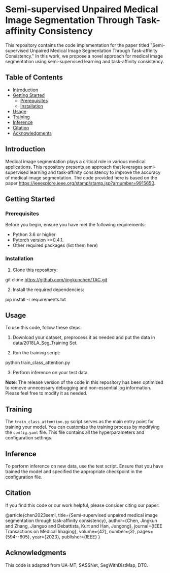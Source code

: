 # Semi-supervised Unpaired Medical Image Segmentation Through Task-affinity Consistency

This repository contains the code implementation for the paper titled "Semi-supervised Unpaired Medical Image Segmentation Through Task-affinity Consistency." In this work, we propose a novel approach for medical image segmentation using semi-supervised learning and task-affinity consistency.

## Table of Contents
- [Introduction](#introduction)
- [Getting Started](#getting-started)
  - [Prerequisites](#prerequisites)
  - [Installation](#installation)
- [Usage](#usage)
- [Training](#training)
- [Inference](#inference)
- [Citation](#citation)
- [Acknowledgments](#acknowledgments)

## Introduction

Medical image segmentation plays a critical role in various medical applications. This repository presents an approach that leverages semi-supervised learning and task-affinity consistency to improve the accuracy of medical image segmentation. The code provided here is based on the paper https://ieeexplore.ieee.org/stamp/stamp.jsp?arnumber=9915650.

## Getting Started

### Prerequisites

Before you begin, ensure you have met the following requirements:

- Python 3.6 or higher
- Pytorch version >=0.4.1.
- Other required packages (list them here)

### Installation

1. Clone this repository:

git clone https://github.com/jingkunchen/TAC.git

2. Install the required dependencies:

pip install -r requirements.txt

## Usage

To use this code, follow these steps:

1. Download your dataset, preprocess it as needed and put the data in data/2018LA_Seg_Training Set.

2. Run the training script:

python train_class_attention.py

3. Perform inference on your test data.

**Note**: The release version of the code in this repository has been optimized to remove unnecessary debugging and non-essential log information. Please feel free to modify it as needed.

## Training

The `train_class_attention.py` script serves as the main entry point for training your model. You can customize the training process by modifying the `config.yaml` file. This file contains all the hyperparameters and configuration settings.

## Inference

To perform inference on new data, use the test script. Ensure that you have trained the model and specified the appropriate checkpoint in the configuration file.

## Citation

If you find this code or our work helpful, please consider citing our paper:

@article{chen2023semi,
  title={Semi-supervised unpaired medical image segmentation through task-affinity consistency},
  author={Chen, Jingkun and Zhang, Jianguo and Debattista, Kurt and Han, Jungong},
  journal={IEEE Transactions on Medical Imaging},
  volume={42},
  number={3},
  pages={594--605},
  year={2023},
  publisher={IEEE}
}

## Acknowledgments

This code is adapted from UA-MT, SASSNet, SegWithDistMap, DTC.